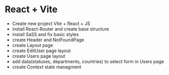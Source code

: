 # React + Vite

- Create new project Vite + React + JS
- install React-Router and create base structure
- install SaSS and fix basic styles
- create Header and NotFoundPage
- create Layout page
- create EditUser page layout
- create Users page layout
- add data(statuses, departments, countries) to select form in Users page
- create Context state managment 

